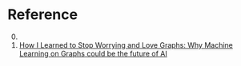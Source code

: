# Reference

0. []()
0. [How I Learned to Stop Worrying and Love Graphs: Why Machine Learning on Graphs could be the future of AI](https://www.appliedexploration.com/p/graph-neural-networks-future-of-ai)

